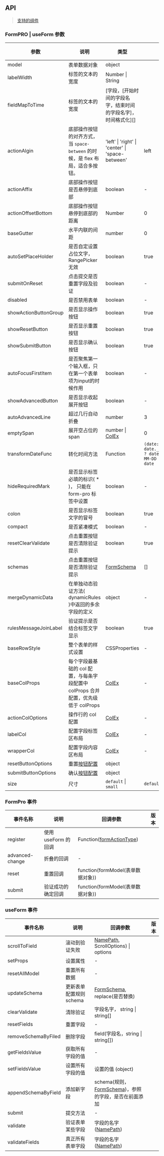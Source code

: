 ## API

> [支持的组件](https://github.com/fe6/water-pro/blob/next/components/form-pro/src/types/index.ts#L85)

### FormPRO | useForm 参数

| 参数 | 说明 | 类型 | 默认值 | 版本 |
| --- | --- | --- | --- | --- |
| model | 表单数据对象 | object |  |  |
| labelWidth | 标签的文本的宽度 | Number \| String |  |  |
| fieldMapToTime | 标签的文本的宽度 | [字段，[开始时间的字段名字，结束时间的字段名字]， 时间格式化][] |  |  |
| actionAlgin | 底部操作按钮的对齐方式，当 `space-between` 的时候，是 flex 布局，适合多按钮。 | 'left' \| 'right' \| 'center' \| 'space-between' | left |  |
| actionAffix | 底部操作按钮是否悬停到底部 | boolean | - |  |
| actionOffsetBottom | 底部操作按钮悬停到底部的距离 | Number | 0 |  |
| baseGutter | 水平内联的间距 | number | 0 |  |
| autoSetPlaceHolder | 是否自定设置占位文字， RangePicker 无效 | boolean | true |  |
| submitOnReset | 点击提交是否重置字段及验证 | boolean | - |  |
| disabled | 是否禁用表单 | boolean | - |  |
| showActionButtonGroup | 是否显示操作按钮 | boolean | true |  |
| showResetButton | 是否显示重置按钮 | boolean | true |  |
| showSubmitButton | 是否显示确认按钮 | boolean | true |  |
| autoFocusFirstItem | 是否聚焦第一个输入框，只在第一个表单项为input的时候作用 | boolean | - |  |
| showAdvancedButton | 是否显示收起展开按钮 | boolean | - |  |
| autoAdvancedLine | 超过几行自动折叠 | number | 3 |  |
| emptySpan | 展开空占位的 span | number \| [ColEx](https://github.com/fe6/water-pro/blob/next/components/form-pro/src/types/index.ts#L4) | 0 |  |
| transformDateFunc | 转化时间方法 | Function | `(date: any) => date._isAMomentObject ? date?.format('YYYY-MM-DD HH:mm:ss') : date` |  |
| hideRequiredMark | 是否显示标签必填的标识( * )， 只能在 form-pro 标签中设置 | boolean | - |  |
| colon | 是否显示标签文字的冒号 | boolean | true |  |
| compact | 是否紧凑模式 | boolean | - |  |
| resetClearValidate | 点击重置按钮是否清除验证提示 | boolean | true |  |
| schemas | 点击重置按钮是否清除验证提示 | [FormSchema](https://github.com/fe6/water-pro/blob/next/components/form-pro/src/types/form.ts#L126) | [] |  |
| mergeDynamicData | 在单独动态验证方法( dynamicRules )中返回的多余字段的定义 | object | - |  |
| rulesMessageJoinLabel | 验证提示是否结合标签文字显示 | boolean | true |  |
| baseRowStyle | 整个表单的样式设置 | CSSProperties | - |  |
| baseColProps | 每个字段最基础的 col 配置，与每条字段配置中 colProps 合并配置，优先级低于 colProps | [ColEx](https://github.com/fe6/water-pro/blob/next/components/form-pro/src/types/index.ts#L4) | - |  |
| actionColOptions | 操作行的 col 配置 | [ColEx](https://github.com/fe6/water-pro/blob/next/components/form-pro/src/types/index.ts#L4) | - |  |
| labelCol | 配置字段标签区布局 | [ColEx](https://github.com/fe6/water-pro/blob/next/components/form-pro/src/types/index.ts#L4) | - |  |
| wrapperCol | 配置字段内容区布局 | [ColEx](https://github.com/fe6/water-pro/blob/next/components/form-pro/src/types/index.ts#L4) | - |  |
| resetButtonOptions | 重置[按钮配置](./button-cn) | object |  |  |
| submitButtonOptions | 确认[按钮配置](./button-cn) | object |  |  |
| size | 尺寸 | `default` \| `small` | `default` |  |

### FormPro 事件

| 事件名称 | 说明                   | 回调参数          | 版本 |
| -------- | ---------------------- | ----------------- | --- |
| register | 使用 useForm 的回调 | Function([formActionType](https://github.com/fe6/water-pro/blob/next/components/form-pro/src/types/form.ts#L29)) |  |
| advanced-change   | 折叠的回调 | - |  |
| reset | 重置回调 | function(formModel(表单数据对象)) |  |
| submit | 验证成功的确定回调 | function(formModel(表单数据对象)) |  |

### useForm 事件

| 事件名称 | 说明                   | 回调参数          | 版本 |
| -------- | ---------------------- | ----------------- | --- |
| scrollToField | 滚动到验证失败 | [NamePath](https://github.com/fe6/water-pro/blob/next/components/form/interface.ts#L4), ScrollOptions) \| options |  |
| setProps | 设置属性 | - |  |
| resetAllModel | 重置所有数据 | - |  |
| updateSchema | 更新表单配置规则 schema | [FormSchema](https://github.com/fe6/water-pro/blob/next/components/form-pro/src/types/form.ts#L126), replace(是否替换) |  |
| clearValidate | 清除验证 | 字段名字， string \| string[] |  |
| resetFields | 重置字段 | - |  |
| removeSchemaByFiled | 删除字段 | field(字段名，string \| string[]) |  |
| getFieldsValue | 获取所有字段的值 | - |  |
| setFieldsValue | 设置所有字段的值 | 设置的值 (object) |  |
| appendSchemaByField | 添加新字段 | schema(规则， [FormSchema](https://github.com/fe6/water-pro/blob/next/components/form-pro/src/types/form.ts#L126))，参照的字段，是否在前面添加  |  |
| submit | 提交方法 | - |  |
| validate | 验证表单某些字段 | 字段的名字([NamePath](https://github.com/fe6/water-pro/blob/next/components/form/interface.ts#L4)) |  |
| validateFields | 真正所有表单字段 | 字段的名字([NamePath](https://github.com/fe6/water-pro/blob/next/components/form/interface.ts#L4)) |  |
